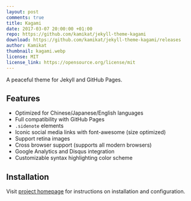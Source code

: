 ```yaml
---
layout: post
comments: true
title: Kagami
date: 2017-03-07 20:00:00 +01:00
repo: https://github.com/kamikat/jekyll-theme-kagami
download: https://github.com/kamikat/jekyll-theme-kagami/releases
author: Kamikat
thumbnail: kagami.webp
license: MIT
license_link: https://opensource.org/license/mit
---
```


A peaceful theme for Jekyll and GitHub Pages.

## Features

* Optimized for Chinese/Japanese/English languages
* Full compatibility with GitHub Pages
* `.sidenote` elements
* Iconic social media links with font-awesome (size optimized)
* Support retina images
* Cross browser support (supports all modern browsers)
* Google Analytics and Disqus integration
* Customizable syntax highlighting color scheme

## Installation

Visit [project homepage][project-home] for instructions on installation and configuration.

[project-home]: https://github.com/kamikat/jekyll-theme-kagami
